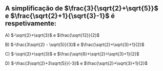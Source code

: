 ## A simplificação de $\frac{3}{\sqrt{2}+\sqrt{5}}$ e $\frac{\sqrt{2}+1}{\sqrt{3}-1}$ é respetivamente:

A) $-\sqrt{2}+\sqrt{3}$ e $\frac{\sqrt{12}}{2}$

B) $-\frac{3\sqrt{2} - \sqrt{5}}{3}$ e $\frac{\sqrt{2}+\sqrt{3}+1}{2}$

C) $-\sqrt{2}+\sqrt{3}$ e $\frac{\sqrt{6}+\sqrt{2}+\sqrt{3}+1}{2}$

D) $-\frac{3\sqrt{2}+3\sqrt{5}}{-3}$ e $\frac{\sqrt{2}+\sqrt{3}+1}{2}$